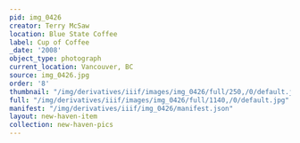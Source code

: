 ```yaml
---
pid: img_0426
creator: Terry McSaw
location: Blue State Coffee
label: Cup of Coffee
_date: '2008'
object_type: photograph
current_location: Vancouver, BC
source: img_0426.jpg
order: '8'
thumbnail: "/img/derivatives/iiif/images/img_0426/full/250,/0/default.jpg"
full: "/img/derivatives/iiif/images/img_0426/full/1140,/0/default.jpg"
manifest: "/img/derivatives/iiif/img_0426/manifest.json"
layout: new-haven-item
collection: new-haven-pics
---
```

